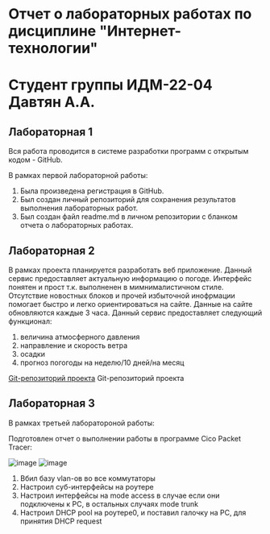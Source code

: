 # Отчет о лабораторных работах по дисциплине "Интернет-технологии"
# Студент группы ИДМ-22-04 Давтян А.А.

## Лабораторная 1

Вся работа проводится в системе разработки программ с открытым кодом - GitHub.

В рамках первой лабораторной работы:

1. Была произведена регистрация в GitHub.
2. Был создан личный репозиторий для сохранения результатов выполнения лабораторных работ.
3. Был создан файл readme.md в личном репозитории с бланком отчета о лабораторных работах.

## Лабораторная 2


В рамках проекта планируется разработать веб приложение. Данный сервис предоставляет актуальную информацию о погоде. Интерфейс понятен и прост т.к. выполненен в
мимнималистичном стиле. Отсутствие новостных блоков и прочей избыточной инофрмации помогает быстро и легко ориентироваться на сайте. Данные на сайте обновляются каждые 
3 часа. Данный сервис предоставляет следующий функционал:

1. величина атмосферного давления
2. направление и скорость ветра
3. осадки
4. прогноз погогоды на неделю/10 дней/на месяц

[Git-репозиторий проекта](https://github.com/Qoer/wheser/wiki/Weather-team)
Git-репозиторий проекта 

## Лабораторная 3

В рамках третьей лаборатороной работы:

Подготовлен отчет о выполнении работы в программе Cico Packet Tracer:

![image](https://user-images.githubusercontent.com/13289228/208698451-516abbaa-5c75-4890-980b-de747e6df980.png)
![image](https://user-images.githubusercontent.com/13289228/208699013-be42c98b-a31e-485c-9b67-2453a4815430.png)

1.	Вбил базу vlan-ов во все коммутаторы
2.	Настроил суб-интерфейсы на роутере
3.	Настроил интерфейсы на mode access в случае если они подключены к PC, в остальных случаях mode trunk
4.	Настроил DHCP pool на роутере0, и поставил галочку на PC, для принятия DHCP request


